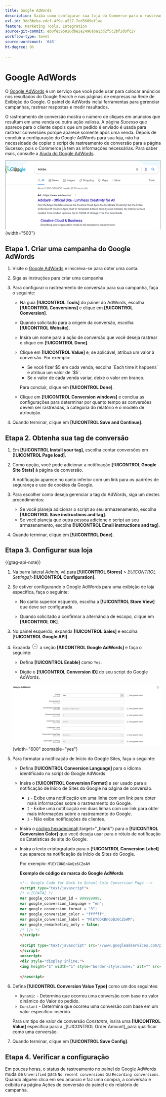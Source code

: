 ```yaml
---
title: Google AdWords
description: Saiba como configurar sua loja do Commerce para o rastreamento de conversão do Google AdWords para medir os cliques no anúncio que levam a uma venda ou outra ação valiosa.
exl-id: 3dd3beba-edcf-4f9e-a527-7ed3609ef1ae
feature: Marketing Tools, Integration
source-git-commit: eb0fe395020dbe2e2496aba13d2f5c2bf2d0fc27
workflow-type: tm+mt
source-wordcount: '648'
ht-degree: 0%

---
```


# Google AdWords

O [Google AdWords][1] é um serviço que você pode usar para colocar anúncios nos resultados do Google Search e nas páginas de empresas na Rede de Exibição do Google. O painel do AdWords inclui ferramentas para gerenciar campanhas, rastrear respostas e medir resultados.

O rastreamento de conversão mostra o número de cliques em anúncios que resultam em uma venda ou outra ação valiosa. A página _Sucesso_ que aparece para o cliente depois que um pedido é enviado é usada para rastrear conversões porque aparece somente após uma venda. Depois de concluir a configuração do Google AdWords para sua loja, não há necessidade de copiar o script de rastreamento de conversão para a página Sucesso, pois o Commerce já tem as informações necessárias. Para saber mais, consulte a [Ajuda do Google AdWords][2].

![Anúncio Adobe nos resultados de pesquisa do Google](./assets/google-adwords-adobe-ad.png){width="500"}

## Etapa 1. Criar uma campanha do Google AdWords

1. Visite o [Google AdWords][3] e inscreva-se para obter uma conta.

1. Siga as instruções para criar uma campanha.

1. Para configurar o rastreamento de conversão para sua campanha, faça o seguinte:

   - Na guia **[!UICONTROL Tools]** do painel do AdWords, escolha **[!UICONTROL Conversions]** e clique em **[!UICONTROL Conversion]**.

   - Quando solicitado para a origem da conversão, escolha **[!UICONTROL Website]**.

   - Insira um nome para a ação de conversão que você deseja rastrear e clique em **[!UICONTROL Done]**.

   - Clique em **[!UICONTROL Value]** e, se aplicável, atribua um valor à conversão. Por exemplo:

      - Se você fizer $5 em cada venda, escolha `Each time it happens` e atribua um valor de `$5`.
      - Se o valor de cada venda variar, deixe o valor em branco.

     Para concluir, clique em **[!UICONTROL Done]**.

   - Clique em **[!UICONTROL Conversion windows]** e conclua as configurações para determinar por quanto tempo as conversões devem ser rastreadas, a categoria do relatório e o modelo de atribuição.

1. Quando terminar, clique em **[!UICONTROL Save and Continue]**.

## Etapa 2. Obtenha sua tag de conversão

1. Em **[!UICONTROL Install your tag]**, escolha contar conversões em **[!UICONTROL Page load]**.

1. Como opção, você pode adicionar a notificação **[!UICONTROL Google Site Stats]** à página de conversão.

   A notificação aparece no canto inferior com um link para os padrões de segurança e uso de cookies da Google.

1. Para escolher como deseja gerenciar a tag do AdWords, siga um destes procedimentos:

   - Se você planeja adicionar o script ao seu armazenamento, escolha **[!UICONTROL Save instructions and tag]**.
   - Se você planeja que outra pessoa adicione o script ao seu armazenamento, escolha **[!UICONTROL Email instructions and tag]**.

1. Quando terminar, clique em **[!UICONTROL Done]**.

## Etapa 3. Configurar sua loja

{{gtag-api-note}}

1. Na barra lateral _Admin_, vá para **[!UICONTROL Stores]** > _[!UICONTROL Settings]_>**[!UICONTROL Configuration]**.

1. Se estiver configurando o Google AdWords para uma exibição de loja específica, faça o seguinte:

   - No canto superior esquerdo, escolha a **[!UICONTROL Store View]** que deve ser configurada.

   - Quando solicitado a confirmar a alternância de escopo, clique em **[!UICONTROL OK]**.

1. No painel esquerdo, expanda **[!UICONTROL Sales]** e escolha **[!UICONTROL Google API]**.

1. Expanda ![Seletor de expansão](../assets/icon-display-expand.png) a seção **[!UICONTROL Google AdWords]** e faça o seguinte:

   - Defina **[!UICONTROL Enable]** como `Yes`.

   - Digite o **[!UICONTROL Conversion ID]** do seu script do Google AdWords.

   ![Configuração de vendas - API de anúncios do Google](../configuration-reference/sales/assets/google-api-google-adwords.png){width="600" zoomable="yes"}

1. Para formatar a notificação de Início do Google Sites, faça o seguinte:

   - Defina **[!UICONTROL Conversion Language]** para o idioma identificado no script do Google AdWords.

   - Insira o **[!UICONTROL Conversion Format]** a ser usado para a notificação de Início de Sites do Google na página de conversão.

      - `1` - Exibe uma notificação em uma linha com um link para obter mais informações sobre o rastreamento do Google.
      - `2` - Exibe uma notificação em duas linhas com um link para obter mais informações sobre o rastreamento do Google.
      - `3` - Não exibe notificações de clientes.

   - Insira o [código hexadecimal][4]{:target=&quot;_blank&quot;} para o **[!UICONTROL Conversion Color]** que você deseja usar para o rótulo de notificação de Estatísticas de site do Google.

   - Insira o texto criptografado para o **[!UICONTROL Conversion Label]** que aparece na notificação de Início de Sites do Google.

     Por exemplo: `MlEYCOKBnGoQz6CZoAM`

     **Exemplo de código de marca do Google AdWords**

     ```html
     <!-- Google Code for Back to School Sale Conversion Page -->
     <script type="text/javascript">
     /* <![CDATA[ */
     var google_conversion_id = 999999999;
     var google_conversion_language = "en";
     var google_conversion_format = "3";
     var google_conversion_color = "ffffff";
     var google_conversion_label = "MlEYCOKBnGoQz6CZoAM";
     var google_remarketing_only = false;
     /* ]]> */
     </script>
     
     <script type="text/javascript" src="//www.googleadservices.com/pagead/conversion.js">
     </script>
     <noscript>
     <div style="display:inline;">
     <img height="1" width="1" style="border-style:none;" alt="" src="//www.googleadservices.com/pagead/conversion/872829007/?label=MlEYCOKBnGoQz6CZoAM&amp;guid=ON&amp;script=0"/>
     
     </noscript>
     ```

1. Defina **[!UICONTROL Conversion Value Type]** como um dos seguintes:

   - `Dynamic` - Determina que ocorreu uma conversão com base no valor dinâmico do Valor do pedido.
   - `Constant` - Determina que ocorreu uma conversão com base em um valor específico inserido.

   Para um tipo de valor de conversão _Constante_, insira uma **[!UICONTROL Value]** específica para a _[!UICONTROL Order Amount]_para qualificar como uma conversão.

1. Quando terminar, clique em **[!UICONTROL Save Config]**.

## Etapa 4. Verificar a configuração

Em poucas horas, o status de rastreamento no painel do Google AdWords muda de `Unverified` para `No recent conversions` ou `Recording conversions`. Quando alguém clica em seu anúncio e faz uma compra, a conversão é exibida na página Ações de conversão do painel e do relatório de campanha.

[1]: https://www.google.com/adwords/
[2]: https://support.google.com/adwords/answer/6095821
[3]: https://ads.google.com/
[4]: https://www.w3schools.com/colors/colors_picker.asp
